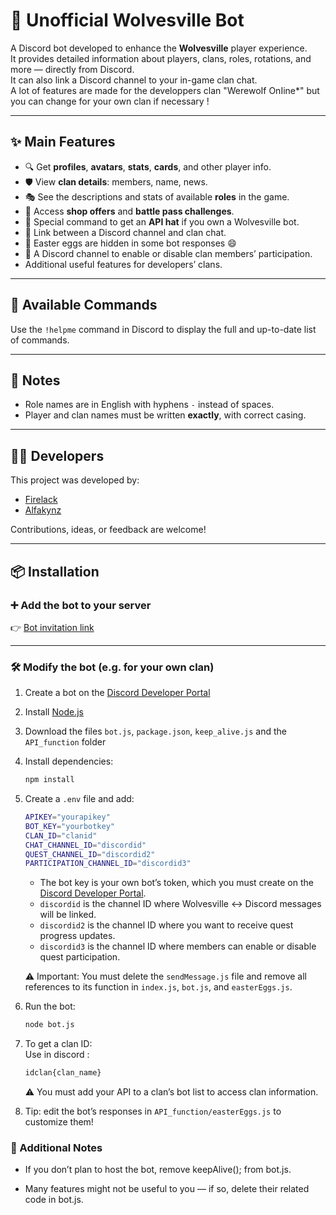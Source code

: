 # 🤖 Unofficial Wolvesville Bot

A Discord bot developed to enhance the **Wolvesville** player experience.  
It provides detailed information about players, clans, roles, rotations, and more — directly from Discord.  
It can also link a Discord channel to your in-game clan chat. \
A lot of features are made for the developpers clan "WerewoIf OnIine*" but you can change for your own clan if necessary !

---

## ✨ Main Features

- 🔍 Get **profiles**, **avatars**, **stats**, **cards**, and other player info.  
- 🛡️ View **clan details**: members, name, news.  
- 🎭 See the descriptions and stats of available **roles** in the game.  
- 🛒 Access **shop offers** and **battle pass challenges**.  
- 🎁 Special command to get an **API hat** if you own a Wolvesville bot.  
- 📧 Link between a Discord channel and clan chat.  
- 🎉 Easter eggs are hidden in some bot responses 😄  
- 📰 A Discord channel to enable or disable clan members’ participation.  
- Additional useful features for developers’ clans.  

---

## 🧠 Available Commands

Use the `!helpme` command in Discord to display the full and up-to-date list of commands.

---

## 📌 Notes

- Role names are in English with hyphens `-` instead of spaces.  
- Player and clan names must be written **exactly**, with correct casing.  

---

## 👨‍💻 Developers

This project was developed by:  

- [Firelack](https://github.com/Firelack)  
- [Alfakynz](https://github.com/Alfakynz)  

Contributions, ideas, or feedback are welcome!  

---

## 📦 Installation

### ➕ Add the bot to your server

👉 [Bot invitation link](https://discord.com/oauth2/authorize?client_id=1165928098219433995&permissions=141312&integration_type=0&scope=bot)  

---

### 🛠 Modify the bot (e.g. for your own clan)

1. Create a bot on the [Discord Developer Portal](https://discord.com/developers/applications)  
2. Install [Node.js](https://nodejs.org/)  
3. Download the files `bot.js`, `package.json`, `keep_alive.js` and the `API_function` folder  
4. Install dependencies:

   ```bash
   npm install
   ```

5. Create a `.env` file and add:

   ```bash
   APIKEY="yourapikey"
   BOT_KEY="yourbotkey"
   CLAN_ID="clanid"
   CHAT_CHANNEL_ID="discordid"
   QUEST_CHANNEL_ID="discordid2"
   PARTICIPATION_CHANNEL_ID="discordid3"
   ```

   - The bot key is your own bot’s token, which you must create on the [Discord Developer Portal](https://discord.com/developers/applications).  
   - `discordid` is the channel ID where Wolvesville ↔ Discord messages will be linked.  
   - `discordid2` is the channel ID where you want to receive quest progress updates.  
   - `discordid3` is the channel ID where members can enable or disable quest participation.  

   ⚠️ Important: You must delete the `sendMessage.js` file and remove all references to its function in `index.js`, `bot.js`, and `easterEggs.js`.  

6. Run the bot:  

   ```bash
   node bot.js
   ```

7. To get a clan ID:\
   Use in discord :

   ```bash
   idclan{clan_name}
   ```

   ⚠️ You must add your API to a clan’s bot list to access clan information.
8. Tip: edit the bot’s responses in `API_function/easterEggs.js` to customize them!

### 🚨 Additional Notes

- If you don’t plan to host the bot, remove keepAlive(); from bot.js.

- Many features might not be useful to you — if so, delete their related code in bot.js.
